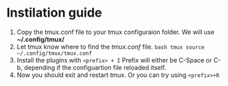 # Instilation guide
1. Copy the tmux.conf file to your tmux configuraion folder. We will use __~/.config/tmux/__
2. Let tmux know where to find the _tmux.conf_ file. ```bash tmux source ~/.config/tmux/tmux.conf```
3. Install the plugins with `<prefix> + I` 
 Prefix will either be C-Space or C-b, depending if the configuartion file reloaded itself.
4. Now you should exit and restart tmux. Or you can try using `<prefix>+R` 
